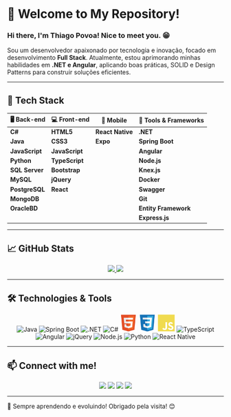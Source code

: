 # 👋 Welcome to My Repository!

### Hi there, I'm Thiago Povoa! Nice to meet you. 😁

Sou um desenvolvedor apaixonado por tecnologia e inovação, focado em desenvolvimento **Full Stack**. Atualmente, estou aprimorando minhas habilidades em **.NET e Angular**, aplicando boas práticas, SOLID e Design Patterns para construir soluções eficientes.

---

## 🚀 Tech Stack

| 🖥️ Back-end | 💻 Front-end | 📱 Mobile | 🔨 Tools & Frameworks |
|------------|-------------|-----------|---------------------|
| **C#** | **HTML5** | **React Native** | **.NET** |
| **Java** | **CSS3** | **Expo** | **Spring Boot** |
| **JavaScript** | **JavaScript** |  | **Angular** |
| **Python** | **TypeScript** |  | **Node.js** |
| **SQL Server** | **Bootstrap** |  | **Knex.js** |
| **MySQL** | **jQuery** |  | **Docker** |
| **PostgreSQL** | **React** |  | **Swagger** |
| **MongoDB** |  |  | **Git** |
| **OracleBD** |  |  | **Entity Framework** |
|  |  |  | **Express.js** |

---

## 📈 GitHub Stats

<div align="center">
  <a href="https://github.com/devpovoa">
    <img height="180em" src="https://github-readme-stats.vercel.app/api?username=devpovoa&theme=default&show_icons=true&include_all_commits=true&count_private=true"/>
  </a>
  <a href="https://github.com/devpovoa">
    <img height="180em" src="https://github-readme-stats.vercel.app/api/top-langs/?username=devpovoa&layout=compact&langs_count=10"/>
  </a>
</div>

---

## 🛠️ Technologies & Tools

<div align="center">
  <img src="https://user-images.githubusercontent.com/75958253/180897910-4478b8d8-051b-46ba-b5e8-0a55f0315a0a.svg" height="40" title="Java">
  <img src="https://user-images.githubusercontent.com/75958253/180898206-864cbec2-bebd-4083-b272-ffac07563105.svg" height="40" title="Spring Boot">
  <img src="https://cdn.jsdelivr.net/gh/devicons/devicon@latest/icons/dot-net/dot-net-original-wordmark.svg" height="40" title=".NET">
  <img src="https://cdn.jsdelivr.net/gh/devicons/devicon@latest/icons/csharp/csharp-original.svg" height="40" title="C#">
  <img src="https://raw.githubusercontent.com/devicons/devicon/master/icons/html5/html5-original.svg" height="40" title="HTML5">
  <img src="https://raw.githubusercontent.com/devicons/devicon/master/icons/css3/css3-original.svg" height="40" title="CSS3">
  <img src="https://raw.githubusercontent.com/devicons/devicon/master/icons/javascript/javascript-plain.svg" height="40" title="JavaScript">
  <img src="https://github.com/devpovoa/DevPovoa/assets/75958253/9fba7f3c-53c9-433d-b2cd-7490c8256f93" height="40" title="TypeScript">
  <img src="https://github.com/devpovoa/DevPovoa/assets/75958253/704b91c4-a477-4709-a14a-28ae4cade6f3" height="40" title="Angular">
  <img src="https://github.com/devpovoa/DevPovoa/assets/75958253/3a25cb22-a898-4fb1-b01a-eb1e457455ea" height="40" title="jQuery">
  <img src="https://github.com/devpovoa/DevPovoa/assets/75958253/6d97493c-f2ac-4a20-8bf7-0f4f30eb70c1" height="40" title="Node.js">
  <img src="https://github.com/devpovoa/DevPovoa/assets/75958253/447062bb-16b9-4a8d-96ae-882a725e6562" height="40" title="Python">
  <img src="https://github.com/user-attachments/assets/43344896-08d0-445c-bc6f-02a213a3e698" height="40" title="React Native">
</div>

---

## 📫 Connect with me!

<div align="center">
  <a href="https://www.instagram.com/thiagof.povoa/" target="_blank"><img src="https://img.shields.io/badge/-Instagram-%23E4405F?style=for-the-badge&logo=instagram&logoColor=white" target="_blank"></a>
  <a href="mailto:thiagopovoadev@hotmail.com"><img src="https://img.shields.io/badge/-Email-%23333?style=for-the-badge&logo=gmail&logoColor=white" target="_blank"></a>
  <a href="https://www.linkedin.com/in/thiago-figueiredo-povoa-343a42217/" target="_blank"><img src="https://img.shields.io/badge/-LinkedIn-%230077B5?style=for-the-badge&logo=linkedin&logoColor=white" target="_blank"></a>
  <a href="https://twitter.com/ThiagoPovoa" target="_blank"><img src="https://img.shields.io/badge/Twitter-1DA1F2?style=for-the-badge&logo=twitter&logoColor=white" target="_blank"></a>
</div>

---

🚀 Sempre aprendendo e evoluindo! Obrigado pela visita! 😊

